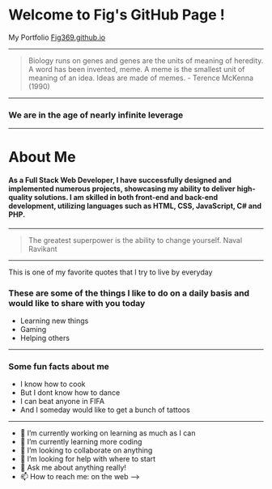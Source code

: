 # Welcome to Fig's GitHub Page ! 

My Portfolio <a href="https://fig369.github.io/" target="_blank">Fig369.github.io</a>

---

>Biology runs on genes and genes are the units of meaning of heredity. A word has been invented, meme. A meme is the smallest unit of meaning of an idea. Ideas are made of memes. - Terence McKenna (1990)

---

### We are in the age of nearly infinite leverage

---

# **About Me**

#### As a Full Stack Web Developer, I have successfully designed and implemented numerous projects, showcasing my ability to deliver high-quality solutions. I am skilled in both front-end and back-end development, utilizing languages such as HTML, CSS, JavaScript, C# and PHP.
---


>  The greatest superpower is the ability to change yourself. Naval Ravikant


---

This is one of my favorite quotes that I try to live by everyday



### These are some of the things I like to do on a daily basis and would like to share with you today

* Learning new things
* Gaming
* Helping others
***



### Some fun facts about me

- I know how to cook
- But I dont know how to dance
- I can beat anyone in FIFA
- And I someday would like to get a bunch of tattoos

---


- 🔭 I’m currently working on learning as much as I can 
- 🌱 I’m currently learning more coding
- 👯 I’m looking to collaborate on anything
- 🤔 I’m looking for help with where to start 
- 💬 Ask me about anything really!
- 📫 How to reach me: on the web
-->
